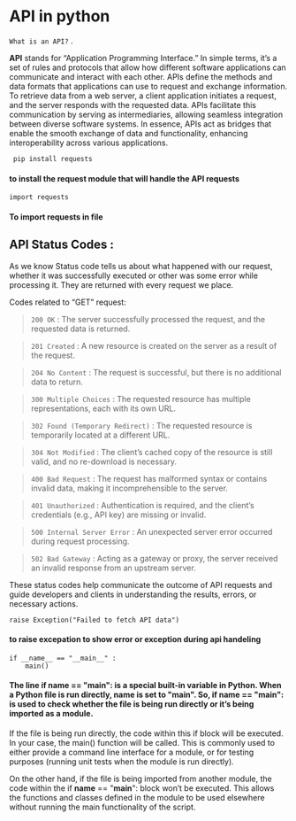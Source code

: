 # API in python 

`What is an API?` .

__API__ stands for “Application Programming Interface.” In simple terms, it’s a set of rules and protocols that allow how different software applications can communicate and interact with each other. APIs define the methods and data formats that applications can use to request and exchange information. To retrieve data from a web server, a client application initiates a request, and the server responds with the requested data. APIs facilitate this communication by serving as intermediaries, allowing seamless integration between diverse software systems. In essence, APIs act as bridges that enable the smooth exchange of data and functionality, enhancing interoperability across various applications.
```
 pip install requests
```
#### to install the request module that will handle the API requests

```
import requests
```
#### To import requests in file


## API Status Codes : 

As we know Status code tells us about what happened with our request, whether it was successfully executed or other was some error while processing it. They are returned with every request we place.

Codes related to “GET” request:

> `200 OK` : The server successfully processed the request, and the requested data is returned.

> `201 Created` : A new resource is created on the server as a result of the request.

> `204 No Content` : The request is successful, but there is no additional data to return.

> `300 Multiple Choices` : The requested resource has multiple representations, each with its own URL.

> `302 Found (Temporary Redirect)` : The requested resource is temporarily located at a different URL.

> `304 Not Modified` : The client’s cached copy of the resource is still valid, and no re-download is necessary.

> `400 Bad Request` : The request has malformed syntax or contains invalid data, making it incomprehensible to the server.

> `401 Unauthorized` : Authentication is required, and the client’s credentials (e.g., API key) are missing or invalid.

> `500 Internal Server Error` : An unexpected server error occurred during request processing.

> `502 Bad Gateway` : Acting as a gateway or proxy, the server received an invalid response from an upstream server.

These status codes help communicate the outcome of API requests and guide developers and clients in understanding the results, errors, or necessary actions.

```
raise Exception("Failed to fetch API data")
```

#### to raise excepation to show error or exception during api handeling 

```
if __name__ == "__main__" :
    main()
```
#### The line if __name__ == "__main__": is a special built-in variable in Python. When a Python file is run directly, __name__ is set to "__main__". So, if __name__ == "__main__": is used to check whether the file is being run directly or it’s being imported as a module.

If the file is being run directly, the code within this if block will be executed. In your case, the main() function will be called. This is commonly used to either provide a command line interface for a module, or for testing purposes (running unit tests when the module is run directly).

On the other hand, if the file is being imported from another module, the code within the if __name__ == "__main__": block won’t be executed. This allows the functions and classes defined in the module to be used elsewhere without running the main functionality of the script.